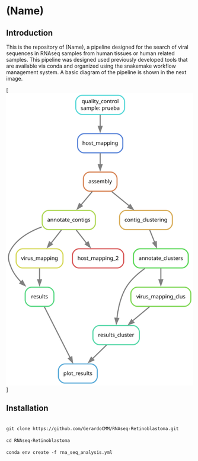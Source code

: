 # (Name)


## Introduction

This is the repository of (Name), a pipeline designed for the search of viral sequences in RNAseq samples from human tissues or human related samples. This pipeline was designed used previously developed tools that are available via conda and organized using the snakemake workflow management system. A basic diagram of the pipeline is shown in the next image.

[![alt text](dag.svg)]

## Installation

```

git clone https://github.com/GerardoCMM/RNAseq-Retinoblastoma.git

cd RNAseq-Retinoblastoma

conda env create -f rna_seq_analysis.yml

```